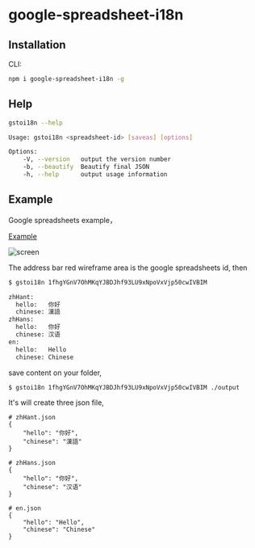 google-spreadsheet-i18n
===



## Installation

CLI:

```bash
npm i google-spreadsheet-i18n -g
```


## Help

```bash
gstoi18n --help

Usage: gstoi18n <spreadsheet-id> [saveas] [options]

Options:
    -V, --version   output the version number
    -b, --beautify  Beautify final JSON
    -h, --help      output usage information
```

## Example

Google spreadsheets example，

[Example](https://docs.google.com/spreadsheets/d/e/2PACX-1vSkv8H8ErzHJ1fUT2agNVJDGsPI7n96m8v3jF9-2Ss6dVeExu5SVGVajOrJooZgiTHMWZsgbx-8S-tz/pubhtml)

![screen](https://ws1.sinaimg.cn/large/006tNc79gy1fpzc25oyr7j31ck0hi76v.jpg)

The address bar red wireframe area is the google spreadsheets id, then

```bash
$ gstoi18n 1fhgYGnV7OhMKqYJBDJhf93LU9xNpoVxVjp50cwIVBIM

zhHant:
  hello:   你好
  chinese: 漢語
zhHans:
  hello:   你好
  chinese: 汉语
en:
  hello:   Hello
  chinese: Chinese
```

save content on your folder,

```bash
$ gstoi18n 1fhgYGnV7OhMKqYJBDJhf93LU9xNpoVxVjp50cwIVBIM ./output
```

It's will create three json file,

```
# zhHant.json
{
    "hello": "你好",
    "chinese": "漢語"
}
```

```
# zhHans.json
{
    "hello": "你好",
    "chinese": "汉语"
}
```
```
# en.json
{
    "hello": "Hello",
    "chinese": "Chinese"
}
```
